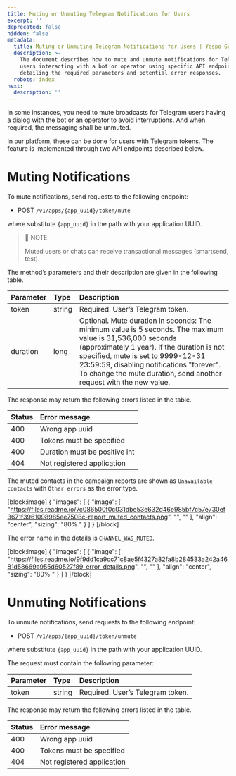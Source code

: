 ```yaml
---
title: Muting or Unmuting Telegram Notifications for Users
excerpt: ''
deprecated: false
hidden: false
metadata:
  title: Muting or Unmuting Telegram Notifications for Users | Yespo Guide
  description: >-
    The document describes how to mute and unmute notifications for Telegram
    users interacting with a bot or operator using specific API endpoints,
    detailing the required parameters and potential error responses.
  robots: index
next:
  description: ''
---
```

In some instances, you need to mute broadcasts for Telegram users having a dialog with the bot or an operator to avoid interruptions. And when required, the messaging shall be unmuted.

In our platform, these can be done for users with Telegram tokens. The feature is implemented through two API endpoints described below.

# Muting Notifications

To mute notifications, send requests to the following endpoint: 

- POST `/v1/apps/{app_uuid}/token/mute`

where substitute `{app_uuid}` in the path with your application UUID.

> 📘 NOTE
> 
> Muted users or chats can receive transactional messages (smartsend, test).

The method’s parameters and their description are given in the following table.

| Parameter | Type   | Description                                                                                                                                                                                                                                                                                                         |
| :-------- | :----- | :------------------------------------------------------------------------------------------------------------------------------------------------------------------------------------------------------------------------------------------------------------------------------------------------------------------ |
| token     | string | Required. User’s Telegram token.                                                                                                                                                                                                                                                                                    |
| duration  | long   | Optional. Mute duration in seconds: The minimum value is 5 seconds.  The maximum value is 31,536,000 seconds (approximately 1 year). If the duration is not specified, mute is set to 9999-12-31 23:59:59, disabling notifications "forever". To change the mute duration, send another request with the new value. |

The response may return the following errors listed in the table.

| Status | Error message                 |
| :----- | :---------------------------- |
| 400    | Wrong app uuid                |
| 400    | Tokens must be specified      |
| 400    | Duration must be positive int |
| 404    | Not registered application    |

The muted contacts in the campaign reports are shown as `Unavailable contacts` with `Other errors` as the error type.

[block:image]
{
  "images": [
    {
      "image": [
        "https://files.readme.io/7c086500f0c031dbe53e632d46e985bf7c57e730ef3671f3961098985ee7508c-report_muted_contacts.png",
        "",
        ""
      ],
      "align": "center",
      "sizing": "80% "
    }
  ]
}
[/block]


The error name in the details is `CHANNEL_WAS_MUTED`.

[block:image]
{
  "images": [
    {
      "image": [
        "https://files.readme.io/9f9dd1ca9cc71c8ae5f4327a82fa8b284533a242a4681d58669a955d60527f89-error_details.png",
        "",
        ""
      ],
      "align": "center",
      "sizing": "80% "
    }
  ]
}
[/block]


# Unmuting Notifications

To unmute notifications, send requests to the following endpoint:

- POST `/v1/apps/{app_uuid}/token/unmute`

where substitute `{app_uuid}` in the path with your application UUID.

The request must contain the following parameter:

| Parameter | Type   | Description                      |
| :-------- | :----- | :------------------------------- |
| token     | string | Required. User’s Telegram token. |

The response may return the following errors listed in the table.

| Status | Error message              |
| :----- | :------------------------- |
| 400    | Wrong app uuid             |
| 400    | Tokens must be specified   |
| 404    | Not registered application |